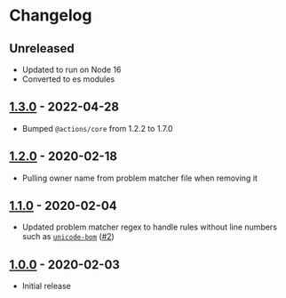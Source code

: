 # Changelog

## Unreleased

- Updated to run on Node 16
- Converted to es modules

## [1.3.0](https://github.com/xt0rted/stylelint-problem-matcher/compare/v1.2.0...v1.3.0) - 2022-04-28

- Bumped `@actions/core` from 1.2.2 to 1.7.0

## [1.2.0](https://github.com/xt0rted/stylelint-problem-matcher/compare/v1.1.0...v1.2.0) - 2020-02-18

- Pulling owner name from problem matcher file when removing it

## [1.1.0](https://github.com/xt0rted/stylelint-problem-matcher/compare/v1.0.0...v1.1.0) - 2020-02-04

- Updated problem matcher regex to handle rules without line numbers such as [`unicode-bom`](https://stylelint.io/user-guide/rules/unicode-bom) ([#2](https://github.com/xt0rted/stylelint-problem-matcher/pull/2))

## [1.0.0](https://github.com/xt0rted/stylelint-problem-matcher/releases/tag/v1.0.0) - 2020-02-03

- Initial release
